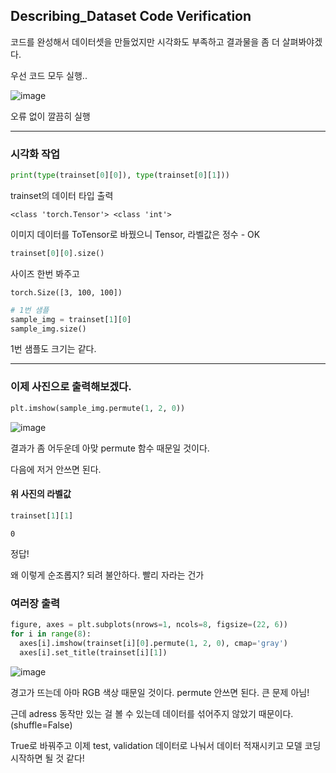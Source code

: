 ## Describing_Dataset Code Verification

코드를 완성해서 데이터셋을 만들었지만 시각화도 부족하고 결과물을 좀 더 살펴봐야겠다.

우선 코드 모두 실행..

![image](https://user-images.githubusercontent.com/84713532/227569107-8fda1406-91eb-47e3-9b79-b1fadbb0ea1c.png)

오류 없이 깔끔히 실행

---

### 시각화 작업

```py
print(type(trainset[0][0]), type(trainset[0][1]))
```

trainset의 데이터 타입 출력

```
<class 'torch.Tensor'> <class 'int'>
```

이미지 데이터를 ToTensor로 바꿨으니 Tensor, 라벨값은 정수 - OK

```py
trainset[0][0].size()
```

사이즈 한번 봐주고

```
torch.Size([3, 100, 100])
```

```py
# 1번 샘플
sample_img = trainset[1][0]
sample_img.size()
```

1번 샘플도 크기는 같다.

---

### 이제 사진으로 출력해보겠다.

```py
plt.imshow(sample_img.permute(1, 2, 0))
```

![image](https://user-images.githubusercontent.com/84713532/227571528-69609076-1bd9-4682-a0d5-1edfb5448b4f.png)

결과가 좀 어두운데 아맞 permute 함수 때문일 것이다.

다음에 저거 안쓰면 된다.

#### 위 사진의 라벨값

```py
trainset[1][1]
```

```
0
```

정답!

왜 이렇게 순조롭지? 되려 불안하다. 빨리 자라는 건가

### 여러장 출력

```py
figure, axes = plt.subplots(nrows=1, ncols=8, figsize=(22, 6))
for i in range(8):
  axes[i].imshow(trainset[i][0].permute(1, 2, 0), cmap='gray')
  axes[i].set_title(trainset[i][1])  
```

![image](https://user-images.githubusercontent.com/84713532/227572111-cf83797c-7315-43b6-8212-a04b5871819c.png)

경고가 뜨는데 아마 RGB 색상 때문일 것이다. permute 안쓰면 된다. 큰 문제 아님!

근데 adress 동작만 있는 걸 볼 수 있는데 데이터를 섞어주지 않았기 때문이다. (shuffle=False)

True로 바꿔주고 이제 test, validation 데이터로 나눠서 데이터 적재시키고 모델 코딩 시작하면 될 것 같다!
